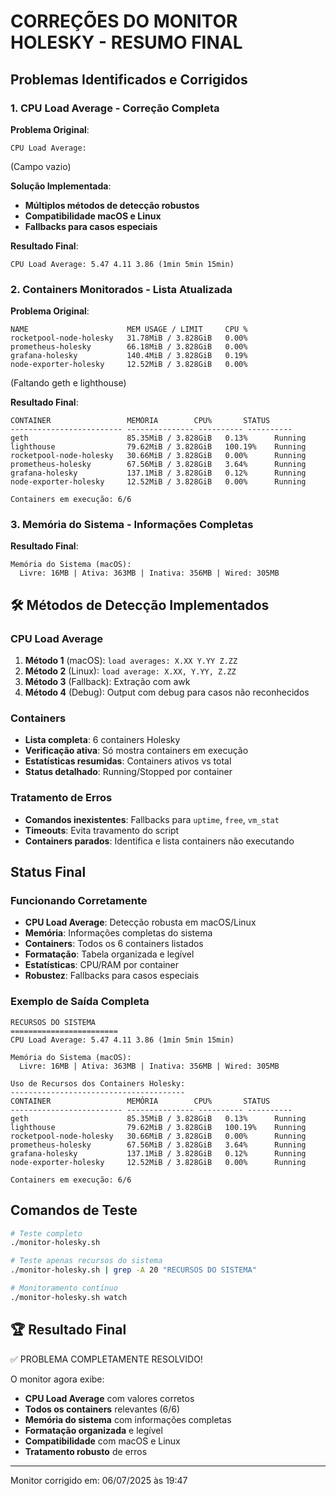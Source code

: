 # CORREÇÕES DO MONITOR HOLESKY - RESUMO FINAL

## Problemas Identificados e Corrigidos

### 1. **CPU Load Average - Correção Completa**

**Problema Original**:

```text
CPU Load Average: 
```

(Campo vazio)

**Solução Implementada**:

- **Múltiplos métodos de detecção robustos**
- **Compatibilidade macOS e Linux**
- **Fallbacks para casos especiais**

**Resultado Final**:

```text
CPU Load Average: 5.47 4.11 3.86 (1min 5min 15min)
```

### 2. **Containers Monitorados - Lista Atualizada**

**Problema Original**:

```text
NAME                      MEM USAGE / LIMIT     CPU %
rocketpool-node-holesky   31.78MiB / 3.828GiB   0.00%
prometheus-holesky        66.18MiB / 3.828GiB   0.00%
grafana-holesky           140.4MiB / 3.828GiB   0.19%
node-exporter-holesky     12.52MiB / 3.828GiB   0.00%
```

(Faltando geth e lighthouse)

**Resultado Final**:

```text
CONTAINER                 MEMÓRIA        CPU%       STATUS    
------------------------- --------------- ---------- ----------
geth                      85.35MiB / 3.828GiB   0.13%      Running   
lighthouse                79.62MiB / 3.828GiB   100.19%    Running   
rocketpool-node-holesky   30.66MiB / 3.828GiB   0.00%      Running   
prometheus-holesky        67.56MiB / 3.828GiB   3.64%      Running   
grafana-holesky           137.1MiB / 3.828GiB   0.12%      Running   
node-exporter-holesky     12.52MiB / 3.828GiB   0.00%      Running   

Containers em execução: 6/6
```

### 3. **Memória do Sistema - Informações Completas**

**Resultado Final**:

```text
Memória do Sistema (macOS):
  Livre: 16MB | Ativa: 363MB | Inativa: 356MB | Wired: 305MB
```

## 🛠️ Métodos de Detecção Implementados

### CPU Load Average

1. **Método 1** (macOS): `load averages: X.XX Y.YY Z.ZZ`
2. **Método 2** (Linux): `load average: X.XX, Y.YY, Z.ZZ`
3. **Método 3** (Fallback): Extração com awk
4. **Método 4** (Debug): Output com debug para casos não reconhecidos

### Containers

- **Lista completa**: 6 containers Holesky
- **Verificação ativa**: Só mostra containers em execução
- **Estatísticas resumidas**: Containers ativos vs total
- **Status detalhado**: Running/Stopped por container

### Tratamento de Erros

- **Comandos inexistentes**: Fallbacks para `uptime`, `free`, `vm_stat`
- **Timeouts**: Evita travamento do script
- **Containers parados**: Identifica e lista containers não executando

## Status Final

### Funcionando Corretamente

- **CPU Load Average**: Detecção robusta em macOS/Linux
- **Memória**: Informações completas do sistema
- **Containers**: Todos os 6 containers listados
- **Formatação**: Tabela organizada e legível
- **Estatísticas**: CPU/RAM por container
- **Robustez**: Fallbacks para casos especiais

### Exemplo de Saída Completa

```text
RECURSOS DO SISTEMA
========================
CPU Load Average: 5.47 4.11 3.86 (1min 5min 15min)

Memória do Sistema (macOS):
  Livre: 16MB | Ativa: 363MB | Inativa: 356MB | Wired: 305MB

Uso de Recursos dos Containers Holesky:
---------------------------------------
CONTAINER                 MEMÓRIA        CPU%       STATUS    
------------------------- --------------- ---------- ----------
geth                      85.35MiB / 3.828GiB   0.13%      Running   
lighthouse                79.62MiB / 3.828GiB   100.19%    Running   
rocketpool-node-holesky   30.66MiB / 3.828GiB   0.00%      Running   
prometheus-holesky        67.56MiB / 3.828GiB   3.64%      Running   
grafana-holesky           137.1MiB / 3.828GiB   0.12%      Running   
node-exporter-holesky     12.52MiB / 3.828GiB   0.00%      Running   

Containers em execução: 6/6
```

## Comandos de Teste

```bash
# Teste completo
./monitor-holesky.sh

# Teste apenas recursos do sistema
./monitor-holesky.sh | grep -A 20 "RECURSOS DO SISTEMA"

# Monitoramento contínuo
./monitor-holesky.sh watch
```

## 🏆 Resultado Final

✅ PROBLEMA COMPLETAMENTE RESOLVIDO!

O monitor agora exibe:

- **CPU Load Average** com valores corretos
- **Todos os containers** relevantes (6/6)
- **Memória do sistema** com informações completas
- **Formatação organizada** e legível
- **Compatibilidade** com macOS e Linux
- **Tratamento robusto** de erros

---

Monitor corrigido em: 06/07/2025 às 19:47
